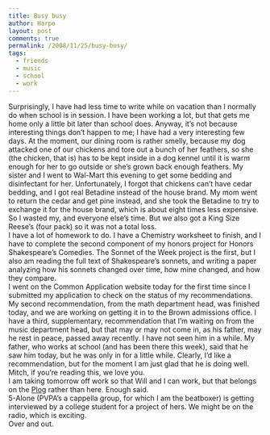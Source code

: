 ```yaml
---
title: Busy busy
author: Harpo
layout: post
comments: true
permalink: /2008/11/25/busy-busy/
tags:
  - friends
  - music
  - school
  - work
---
```

Surprisingly, I have had less time to write while on vacation than I normally do when school is in session. I have been working a lot, but that gets me home only a little bit later than school does. Anyway, it&#8217;s not because interesting things don&#8217;t happen to me; I have had a very interesting few days. At the moment, our dining room is rather smelly, because my dog attacked one of our chickens and tore out a bunch of her feathers, so she (the chicken, that is) has to be kept inside in a dog kennel until it is warm enough for her to go outside or she&#8217;s grown back enough feathers. My sister and I went to Wal-Mart this evening to get some bedding and disinfectant for her. Unfortunately, I forgot that chickens can&#8217;t have cedar bedding, and I got real Betadine instead of the house brand. My mom went to return the cedar and get pine instead, and she took the Betadine to try to exchange it for the house brand, which is about eight times less expensive. So I wasted my, and everyone else&#8217;s time. But we also got a King Size Reese&#8217;s (four pack) so it was not a total loss.  
I have a lot of homework to do. I have a Chemistry worksheet to finish, and I have to complete the second component of my honors project for Honors Shakespeare&#8217;s Comedies. The Sonnet of the Week project is the first, but I also am reading the full text of Shakespeare&#8217;s sonnets, and writing a paper analyzing how his sonnets changed over time, how mine changed, and how they compare.  
I went on the Common Application website today for the first time since I submitted my application to check on the status of my recommendations. My second recommendation, from the math department head, was finished today, and we are working on getting it in to the Brown admissions office. I have a third, supplementary, recommendation that I&#8217;m waiting on from the music department head, but that may or may not come in, as his father, may he rest in peace, passed away recently. I have not seen him in a while. My father, who works at school (and has been there this week), said that he saw him today, but he was only in for a little while. Clearly, I&#8217;d like a recommendation, but for the moment I am just glad that he is doing well. Mitch, if you&#8217;re reading this, we love you.  
I am taking tomorrow off work so that Will and I can work, but that belongs on the <a href="http://www.harpojaeger.com/lego_plog" target="_blank">Plog</a> rather than here. Enough said.  
5-Alone (PVPA&#8217;s a cappella group, for which I am the beatboxer) is getting interviewed by a college student for a project of hers. We might be on the radio, which is exciting.  
Over and out.